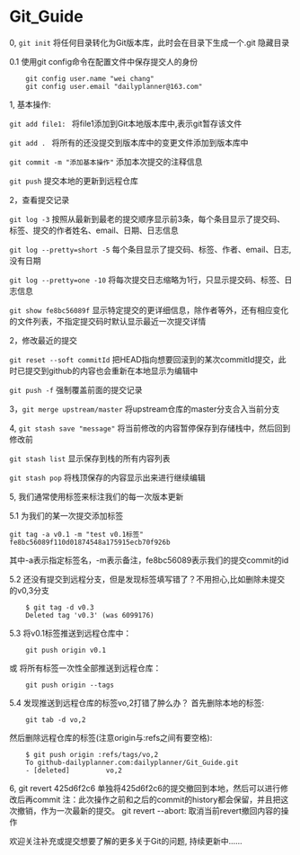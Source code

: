 # Git_Guide

   0,  ```git init``` 将任何目录转化为Git版本库，此时会在目录下生成一个.git 隐藏目录
   
   0.1 使用git config命令在配置文件中保存提交人的身份
   
        git config user.name "wei chang"
        git config user.email "dailyplanner@163.com"

1, 基本操作:

```git add file1: ``` 将file1添加到Git本地版本库中,表示git暂存该文件

```git add . ``` 将所有的还没提交到版本库中的变更文件添加到版本库中

```git commit -m "添加基本操作"``` 添加本次提交的注释信息

```git push``` 提交本地的更新到远程仓库

2，查看提交记录

```git log -3```
按照从最新到最老的提交顺序显示前3条，每个条目显示了提交码、标签、提交的作者姓名、email、日期、日志信息

```git log --pretty=short -5``` 每个条目显示了提交码、标签、作者、email、日志,没有日期

```git log --pretty=one -10``` 将每次提交日志缩略为1行，只显示提交码、标签、日志信息

```git show fe8bc56089f``` 显示特定提交的更详细信息，除作者等外，还有相应变化的文件列表，不指定提交码时默认显示最近一次提交详情


2，修改最近的提交


```git reset --soft commitId``` 把HEAD指向想要回滚到的某次commitId提交，此时已提交到github的内容也会重新在本地显示为编辑中

```git push -f``` 强制覆盖前面的提交记录

3，```git merge upstream/master``` 将upstream仓库的master分支合入当前分支

4, ```git stash save "message"``` 将当前修改的内容暂停保存到存储栈中，然后回到修改前
   
   ```git stash list``` 显示保存到栈的所有内容列表
   
   ```git stash pop``` 将栈顶保存的内容显示出来进行继续编辑

5, 我们通常使用标签来标注我们的每一次版本更新
	
   5.1 为我们的某一次提交添加标签
   
	git tag -a v0.1 -m "test v0.1标签" fe8bc56089f110d01874548a175915ecb70f926b
	
   其中-a表示指定标签名，-m表示备注，fe8bc56089表示我们的提交commit的id
   
   5.2 还没有提交到远程分支，但是发现标签填写错了？不用担心,比如删除未提交的v0,3分支
	
	    $ git tag -d v0.3
	    Deleted tag 'v0.3' (was 6099176)
    
   5.3 将v0.1标签推送到远程仓库中：
    	
    	git push origin v0.1
   或 将所有标签一次性全部推送到远程仓库：
        
        git push origin --tags

   5.4 发现推送到远程仓库的标签vo,2打错了肿么办？
    	首先删除本地的标签:
    	
    	git tab -d vo,2
   然后删除远程仓库的标签(注意origin与:refs之间有要空格):
    	
    	$ git push origin :refs/tags/vo,2
		To github-dailyplanner.com:dailyplanner/Git_Guide.git
 		- [deleted]         vo,2

   6, git revert 425d6f2c6 单独将425d6f2c6的提交撤回到本地，然后可以进行修改后再commit
   注：此次操作之前和之后的commit的history都会保留，并且把这次撤销，作为一次最新的提交。
    git revert --abort: 取消当前revert撤回内容的操作

欢迎关注补充或提交想要了解的更多关于Git的问题, 持续更新中......